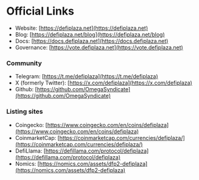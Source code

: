 # Official Links

* Website: [https://defiplaza.net](https://defiplaza.net)
* Blog: [https://defiplaza.net/blog](https://defiplaza.net/blog)
* Docs: [https://docs.defiplaza.net](https://docs.defiplaza.net)
* Governance: [https://vote.defiplaza.net](https://vote.defiplaza.net)

### Community

* Telegram: [https://t.me/defiplaza](https://t.me/defiplaza)
* X (formerly Twitter): [https://x.com/defiplaza](https://x.com/defiplaza)
* Github: [https://github.com/OmegaSyndicate](https://github.com/OmegaSyndicate)

### Listing sites

* Coingecko: [https://www.coingecko.com/en/coins/defiplaza](https://www.coingecko.com/en/coins/defiplaza)
* CoinmarketCap: [https://coinmarketcap.com/currencies/defiplaza/](https://coinmarketcap.com/currencies/defiplaza/)
* DefiLlama: [https://defillama.com/protocol/defiplaza](https://defillama.com/protocol/defiplaza)
* Nomics: [https://nomics.com/assets/dfp2-defiplaza](https://nomics.com/assets/dfp2-defiplaza)

